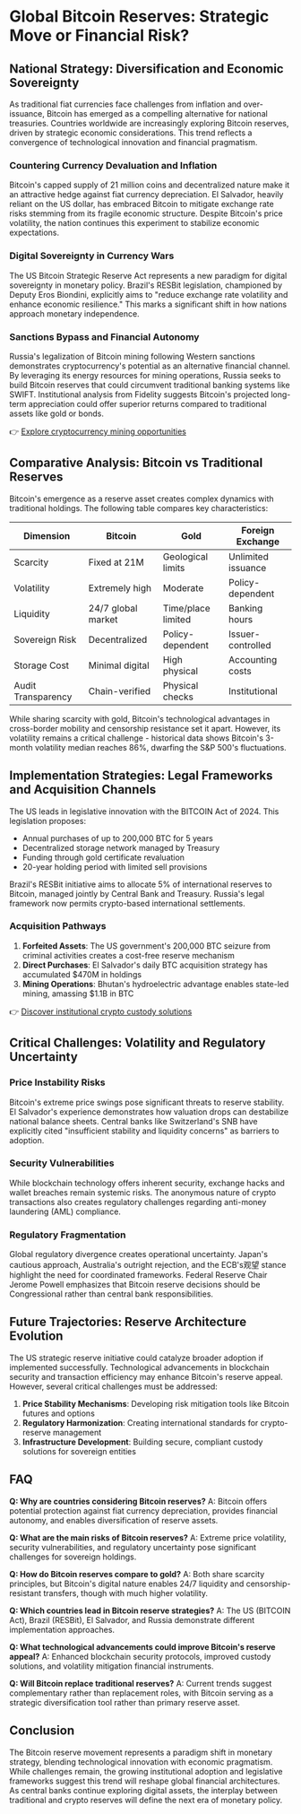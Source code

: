 # Global Bitcoin Reserves: Strategic Move or Financial Risk?

## National Strategy: Diversification and Economic Sovereignty

As traditional fiat currencies face challenges from inflation and over-issuance, Bitcoin has emerged as a compelling alternative for national treasuries. Countries worldwide are increasingly exploring Bitcoin reserves, driven by strategic economic considerations. This trend reflects a convergence of technological innovation and financial pragmatism.

### Countering Currency Devaluation and Inflation

Bitcoin's capped supply of 21 million coins and decentralized nature make it an attractive hedge against fiat currency depreciation. El Salvador, heavily reliant on the US dollar, has embraced Bitcoin to mitigate exchange rate risks stemming from its fragile economic structure. Despite Bitcoin's price volatility, the nation continues this experiment to stabilize economic expectations.

### Digital Sovereignty in Currency Wars

The US Bitcoin Strategic Reserve Act represents a new paradigm for digital sovereignty in monetary policy. Brazil's RESBit legislation, championed by Deputy Eros Biondini, explicitly aims to "reduce exchange rate volatility and enhance economic resilience." This marks a significant shift in how nations approach monetary independence.

### Sanctions Bypass and Financial Autonomy

Russia's legalization of Bitcoin mining following Western sanctions demonstrates cryptocurrency's potential as an alternative financial channel. By leveraging its energy resources for mining operations, Russia seeks to build Bitcoin reserves that could circumvent traditional banking systems like SWIFT. Institutional analysis from Fidelity suggests Bitcoin's projected long-term appreciation could offer superior returns compared to traditional assets like gold or bonds.

👉 [Explore cryptocurrency mining opportunities](https://bit.ly/okx-bonus)

## Comparative Analysis: Bitcoin vs Traditional Reserves

Bitcoin's emergence as a reserve asset creates complex dynamics with traditional holdings. The following table compares key characteristics:

| Dimension          | Bitcoin            | Gold               | Foreign Exchange   |
|---------------------|--------------------|--------------------|--------------------|
| Scarcity            | Fixed at 21M       | Geological limits  | Unlimited issuance |
| Volatility          | Extremely high     | Moderate           | Policy-dependent   |
| Liquidity           | 24/7 global market | Time/place limited | Banking hours      |
| Sovereign Risk      | Decentralized      | Policy-dependent   | Issuer-controlled  |
| Storage Cost        | Minimal digital    | High physical      | Accounting costs   |
| Audit Transparency  | Chain-verified     | Physical checks    | Institutional      |

While sharing scarcity with gold, Bitcoin's technological advantages in cross-border mobility and censorship resistance set it apart. However, its volatility remains a critical challenge - historical data shows Bitcoin's 3-month volatility median reaches 86%, dwarfing the S&P 500's fluctuations.

## Implementation Strategies: Legal Frameworks and Acquisition Channels

The US leads in legislative innovation with the BITCOIN Act of 2024. This legislation proposes:
- Annual purchases of up to 200,000 BTC for 5 years
- Decentralized storage network managed by Treasury
- Funding through gold certificate revaluation
- 20-year holding period with limited sell provisions

Brazil's RESBit initiative aims to allocate 5% of international reserves to Bitcoin, managed jointly by Central Bank and Treasury. Russia's legal framework now permits crypto-based international settlements.

### Acquisition Pathways

1. **Forfeited Assets**: The US government's 200,000 BTC seizure from criminal activities creates a cost-free reserve mechanism
2. **Direct Purchases**: El Salvador's daily BTC acquisition strategy has accumulated $470M in holdings
3. **Mining Operations**: Bhutan's hydroelectric advantage enables state-led mining, amassing $1.1B in BTC

👉 [Discover institutional crypto custody solutions](https://bit.ly/okx-bonus)

## Critical Challenges: Volatility and Regulatory Uncertainty

### Price Instability Risks

Bitcoin's extreme price swings pose significant threats to reserve stability. El Salvador's experience demonstrates how valuation drops can destabilize national balance sheets. Central banks like Switzerland's SNB have explicitly cited "insufficient stability and liquidity concerns" as barriers to adoption.

### Security Vulnerabilities

While blockchain technology offers inherent security, exchange hacks and wallet breaches remain systemic risks. The anonymous nature of crypto transactions also creates regulatory challenges regarding anti-money laundering (AML) compliance.

### Regulatory Fragmentation

Global regulatory divergence creates operational uncertainty. Japan's cautious approach, Australia's outright rejection, and the ECB's观望 stance highlight the need for coordinated frameworks. Federal Reserve Chair Jerome Powell emphasizes that Bitcoin reserve decisions should be Congressional rather than central bank responsibilities.

## Future Trajectories: Reserve Architecture Evolution

The US strategic reserve initiative could catalyze broader adoption if implemented successfully. Technological advancements in blockchain security and transaction efficiency may enhance Bitcoin's reserve appeal. However, several critical challenges must be addressed:

1. **Price Stability Mechanisms**: Developing risk mitigation tools like Bitcoin futures and options
2. **Regulatory Harmonization**: Creating international standards for crypto-reserve management
3. **Infrastructure Development**: Building secure, compliant custody solutions for sovereign entities

## FAQ

**Q: Why are countries considering Bitcoin reserves?**
A: Bitcoin offers potential protection against fiat currency depreciation, provides financial autonomy, and enables diversification of reserve assets.

**Q: What are the main risks of Bitcoin reserves?**
A: Extreme price volatility, security vulnerabilities, and regulatory uncertainty pose significant challenges for sovereign holdings.

**Q: How do Bitcoin reserves compare to gold?**
A: Both share scarcity principles, but Bitcoin's digital nature enables 24/7 liquidity and censorship-resistant transfers, though with much higher volatility.

**Q: Which countries lead in Bitcoin reserve strategies?**
A: The US (BITCOIN Act), Brazil (RESBit), El Salvador, and Russia demonstrate different implementation approaches.

**Q: What technological advancements could improve Bitcoin's reserve appeal?**
A: Enhanced blockchain security protocols, improved custody solutions, and volatility mitigation financial instruments.

**Q: Will Bitcoin replace traditional reserves?**
A: Current trends suggest complementary rather than replacement roles, with Bitcoin serving as a strategic diversification tool rather than primary reserve asset.

## Conclusion

The Bitcoin reserve movement represents a paradigm shift in monetary strategy, blending technological innovation with economic pragmatism. While challenges remain, the growing institutional adoption and legislative frameworks suggest this trend will reshape global financial architectures. As central banks continue exploring digital assets, the interplay between traditional and crypto reserves will define the next era of monetary policy.